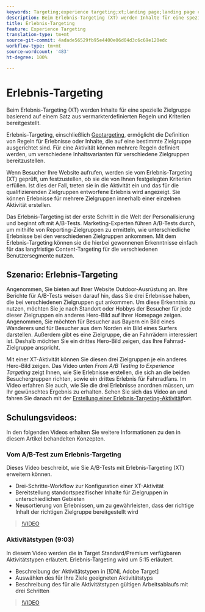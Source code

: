 ```yaml
---
keywords: Targeting;experience targeting;xt;landing page;landing page campaign
description: Beim Erlebnis-Targeting (XT) werden Inhalte für eine spezielle Zielgruppe basierend auf einem Satz aus vermarkterdefinierten Regeln und Kriterien bereitgestellt.
title: Erlebnis-Targeting
feature: Experience Targeting
translation-type: tm+mt
source-git-commit: 4adade56529fb95e4400e06d04d3c6c69e120edc
workflow-type: tm+mt
source-wordcount: '483'
ht-degree: 100%

---
```



# Erlebnis-Targeting

Beim Erlebnis-Targeting (XT) werden Inhalte für eine spezielle Zielgruppe basierend auf einem Satz aus vermarkterdefinierten Regeln und Kriterien bereitgestellt.

Erlebnis-Targeting, einschließlich [Geotargeting](/help/c-target/c-audiences/c-target-rules/geo.md), ermöglicht die Definition von Regeln für Erlebnisse oder Inhalte, die auf eine bestimmte Zielgruppe ausgerichtet sind. Für eine Aktivität können mehrere Regeln definiert werden, um verschiedene Inhaltsvarianten für verschiedene Zielgruppen bereitzustellen.

Wenn Besucher Ihre Website aufrufen, werden sie vom Erlebnis-Targeting (XT) geprüft, um festzustellen, ob sie die von Ihnen festgelegten Kriterien erfüllen. Ist dies der Fall, treten sie in die Aktivität ein und das für die qualifizierenden Zielgruppen entworfene Erlebnis wird angezeigt. Sie können Erlebnisse für mehrere Zielgruppen innerhalb einer einzelnen Aktivität erstellen.

Das Erlebnis-Targeting ist der erste Schritt in die Welt der Personalisierung und beginnt oft mit A/B-Tests. Marketing-Experten führen A/B-Tests durch, um mithilfe von Reporting-Zielgruppen zu ermitteln, wie unterschiedliche Erlebnisse bei den verschiedenen Zielgruppen ankommen. Mit dem Erlebnis-Targeting können sie die hierbei gewonnenen Erkenntnisse einfach für das langfristige Content-Targeting für die verschiedenen Benutzersegmente nutzen.

## Szenario: Erlebnis-Targeting

Angenommen, Sie bieten auf Ihrer Website Outdoor-Ausrüstung an. Ihre Berichte für A/B-Tests weisen darauf hin, dass Sie drei Erlebnisse haben, die bei verschiedenen Zielgruppen gut ankommen. Um diese Erkenntnis zu nutzen, möchten Sie je nach Standort oder Hobbys der Besucher für jede dieser Zielgruppen ein anderes Hero-Bild auf Ihrer Homepage zeigen. Angenommen, Sie möchten für Besucher aus Bayern ein Bild eines Wanderers und für Besucher aus dem Norden ein Bild eines Surfers darstellen. Außerdem gibt es eine Zielgruppe, die an Fahrrädern interessiert ist. Deshalb möchten Sie ein drittes Hero-Bild zeigen, das Ihre Fahrrad-Zielgruppe anspricht.

Mit einer XT-Aktivität können Sie diesen drei Zielgruppen je ein anderes Hero-Bild zeigen. Das Video unten *From A/B Testing to Experience Targeting* zeigt Ihnen, wie Sie Erlebnisse erstellen, die sich an die beiden Besuchergruppen richten, sowie ein drittes Erlebnis für Fahrradfans. Im Video erfahren Sie auch, wie Sie die drei Erlebnisse anordnen müssen, um Ihr gewünschtes Ergebnis zu erhalten. Sehen Sie sich das Video an und fahren Sie danach mit der [Erstellung einer Erlebnis-Targeting-Aktivität](/help/c-activities/t-experience-target/t-xt-create/xt-create.md)fort.

## Schulungsvideos:

In den folgenden Videos erhalten Sie weitere Informationen zu den in diesem Artikel behandelten Konzepten.

### Vom A/B-Test zum Erlebnis-Targeting

Dieses Video beschreibt, wie Sie A/B-Tests mit Erlebnis-Targeting (XT) erweitern können.

* Drei-Schritte-Workflow zur Konfiguration einer XT-Aktivität
* Bereitstellung standortspezifischer Inhalte für Zielgruppen in unterschiedlichen Gebieten
* Neusortierung von Erlebnissen, um zu gewährleisten, dass der richtige Inhalt der richtigen Zielgruppe bereitgestellt wird

>[!VIDEO](https://video.tv.adobe.com/v/22418/)

### Aktivitätstypen (9:03)

In diesem Video werden die in Target Standard/Premium verfügbaren Aktivitätstypen erläutert. Erlebnis-Targeting wird um 5:15 erläutert.

* Beschreibung der Aktivitätstypen in [!DNL Adobe Target]
* Auswählen des für Ihre Ziele geeigneten Aktivitätstyps
* Beschreibung des für alle Aktivitätstypen gültigen Arbeitsablaufs mit drei Schritten

>[!VIDEO](https://video.tv.adobe.com/v/17386)